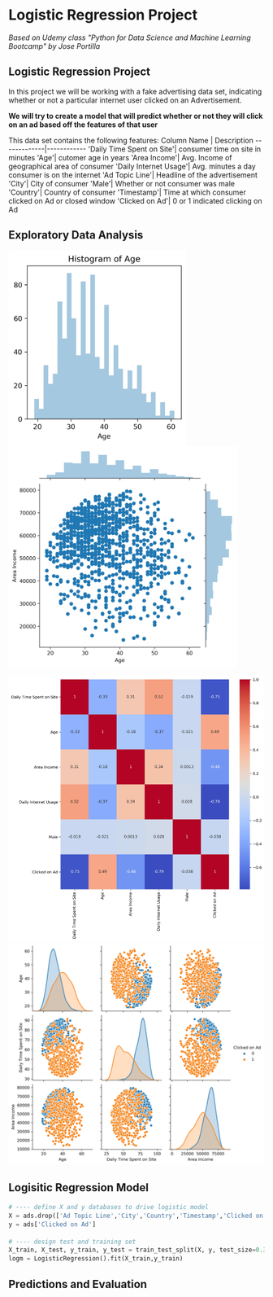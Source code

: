 # Logistic Regression Project
*Based on Udemy class "Python for Data Science and Machine Learning Bootcamp" by Jose Portilla*

## Logistic Regression Project ##
In this project we will be working with a fake advertising data set, indicating whether or not a particular internet user clicked on an Advertisement. 

__We will try to create a model that will predict whether or not they will click on an ad based off the features of that user__

This data set contains the following features:
Column Name | Description
-------------|------------
'Daily Time Spent on Site'| consumer time on site in minutes
'Age'| cutomer age in years
'Area Income'| Avg. Income of geographical area of consumer
'Daily Internet Usage'| Avg. minutes a day consumer is on the internet
'Ad Topic Line'| Headline of the advertisement
'City'| City of consumer
'Male'| Whether or not consumer was male
'Country'| Country of consumer
'Timestamp'| Time at which consumer clicked on Ad or closed window
'Clicked on Ad'| 0 or 1 indicated clicking on Ad

## Exploratory Data Analysis ## 

<img src="https://github.com/nasriv/Udemy_LogisiticRegression/blob/master/AgeHist.jpg" width="350"> <img src="https://github.com/nasriv/Udemy_LogisiticRegression/blob/master/Joint_AgeAreaIncome.jpg" width="450"> 

<img src="https://github.com/nasriv/Udemy_LogisiticRegression/blob/master/heatmap.jpg" width="700">

<img src="https://github.com/nasriv/Udemy_LogisiticRegression/blob/master/pairplot.jpg" width="700">

## Logisitic Regression Model ## 
``` python
# ---- define X and y databases to drive logistic model
X = ads.drop(['Ad Topic Line','City','Country','Timestamp','Clicked on Ad'],axis=1)
y = ads['Clicked on Ad']

# ---- design test and training set
X_train, X_test, y_train, y_test = train_test_split(X, y, test_size=0.3, random_state=101)
logm = LogisticRegression().fit(X_train,y_train)

```
## Predictions and Evaluation ##

